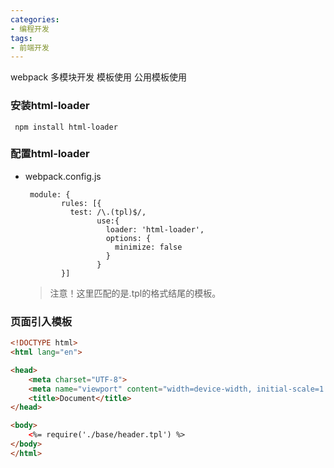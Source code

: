 ```yaml
---
categories: 
- 编程开发
tags:
- 前端开发
---
```


webpack 多模块开发 模板使用 公用模板使用

<!--more-->

### 安装html-loader

` npm install html-loader`

### 配置html-loader

- webpack.config.js

  ```  shell
   module: {
          rules: [{
          	test: /\.(tpl)$/,
                  use:{
                    loader: 'html-loader',
                    options: {
                      minimize: false
                    }
                  }
          }]
  ```

  > 注意！这里匹配的是.tpl的格式结尾的模板。

### 页面引入模板

```html
<!DOCTYPE html>
<html lang="en">

<head>
    <meta charset="UTF-8">
    <meta name="viewport" content="width=device-width, initial-scale=1.0">
    <title>Document</title>
</head>

<body>
    <%= require('./base/header.tpl') %>
</body>
</html>
```



